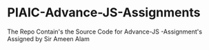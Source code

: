 # PIAIC-Advance-JS-Assignments
The Repo Contain's the Source Code for Advance-JS -Assignment's Assigned by Sir Ameen Alam
